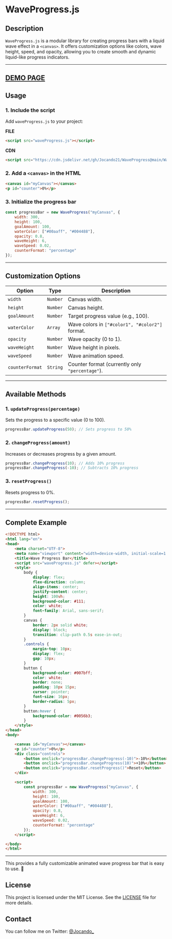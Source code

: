 # **WaveProgress.js**  

## **Description**  
`WaveProgress.js` is a modular library for creating progress bars with a liquid wave effect in a `<canvas>`. It offers customization options like colors, wave height, speed, and opacity, allowing you to create smooth and dynamic liquid-like progress indicators.

---
[DEMO PAGE](https://jocando21.github.io/WaveProgress/)
---

## **Usage**  

### **1. Include the script**  
Add `waveProgress.js` to your project:  

**FILE**
```html
<script src="waveProgress.js"></script>
```
**CDN**
```html
<script src="https://cdn.jsdelivr.net/gh/Jocando21/WaveProgress@main/WaveProgress.js"></script>
```

### **2. Add a `<canvas>` in the HTML**  
```html
<canvas id="myCanvas"></canvas>
<p id="counter">0%</p>
```

### **3. Initialize the progress bar**  
```javascript
const progressBar = new WaveProgress("myCanvas", {
    width: 300,
    height: 100,
    goalAmount: 100,
    waterColor: ["#00aaff", "#004488"],
    opacity: 0.8,
    waveHeight: 6,
    waveSpeed: 0.02,
    counterFormat: "percentage"
});
```

---

## **Customization Options**  

| Option         | Type    | Description |
|---------------|--------|-------------|
| `width`       | `Number` | Canvas width. |
| `height`      | `Number` | Canvas height. |
| `goalAmount`  | `Number` | Target progress value (e.g., 100). |
| `waterColor`  | `Array`  | Wave colors in `["#color1", "#color2"]` format. |
| `opacity`     | `Number` | Wave opacity (0 to 1). |
| `waveHeight`  | `Number` | Wave height in pixels. |
| `waveSpeed`   | `Number` | Wave animation speed. |
| `counterFormat` | `String` | Counter format (currently only `"percentage"`). |

---

## **Available Methods**  

### **1. `updateProgress(percentage)`**  
Sets the progress to a specific value (0 to 100).  

```javascript
progressBar.updateProgress(50); // Sets progress to 50%
```

### **2. `changeProgress(amount)`**  
Increases or decreases progress by a given amount.  

```javascript
progressBar.changeProgress(10); // Adds 10% progress
progressBar.changeProgress(-10); // Subtracts 10% progress
```

### **3. `resetProgress()`**  
Resets progress to 0%.  

```javascript
progressBar.resetProgress();
```

---

## **Complete Example**  

```html
<!DOCTYPE html>
<html lang="en">
<head>
    <meta charset="UTF-8">
    <meta name="viewport" content="width=device-width, initial-scale=1.0">
    <title>Wave Progress Bar</title>
    <script src="waveProgress.js" defer></script>
    <style>
        body {
            display: flex;
            flex-direction: column;
            align-items: center;
            justify-content: center;
            height: 100vh;
            background-color: #111;
            color: white;
            font-family: Arial, sans-serif;
        }
        canvas {
            border: 2px solid white;
            display: block;
            transition: clip-path 0.5s ease-in-out;
        }
        .controls {
            margin-top: 10px;
            display: flex;
            gap: 10px;
        }
        button {
            background-color: #007bff;
            color: white;
            border: none;
            padding: 10px 15px;
            cursor: pointer;
            font-size: 16px;
            border-radius: 5px;
        }
        button:hover {
            background-color: #0056b3;
        }
    </style>
</head>
<body>

    <canvas id="myCanvas"></canvas>
    <p id="counter">0%</p>
    <div class="controls">
        <button onclick="progressBar.changeProgress(-10)">-10%</button>
        <button onclick="progressBar.changeProgress(10)">+10%</button>
        <button onclick="progressBar.resetProgress()">Reset</button>
    </div>

    <script>
        const progressBar = new WaveProgress("myCanvas", {
            width: 300,
            height: 100,
            goalAmount: 100,
            waterColor: ["#00aaff", "#004488"],
            opacity: 0.8,
            waveHeight: 6,
            waveSpeed: 0.02,
            counterFormat: "percentage"
        });
    </script>

</body>
</html>
```

---

This provides a fully customizable animated wave progress bar that is easy to use. 🚀

## License

This project is licensed under the MIT License. See the [LICENSE](LICENSE) file for more details.

## Contact

You can follow me on Twitter: [@Jocando_](https://x.com/Jocando_)
